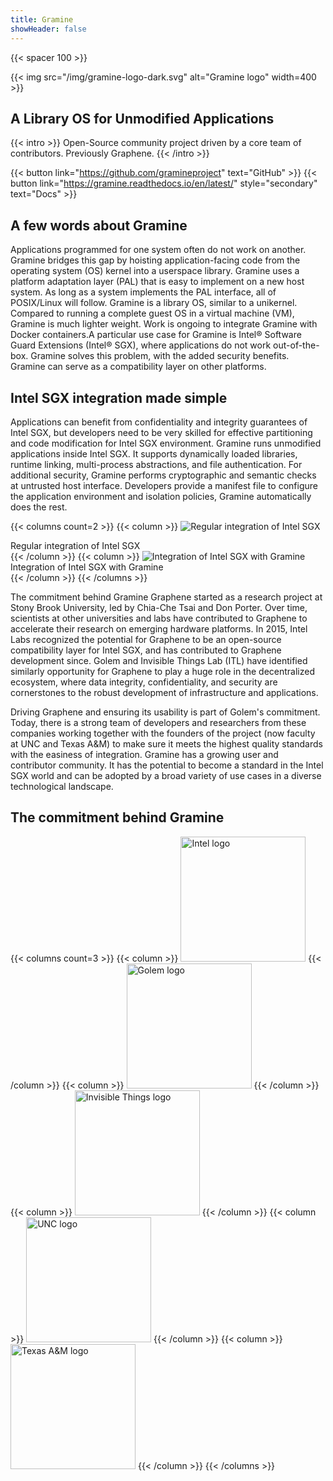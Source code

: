 ```yaml
---
title: Gramine
showHeader: false
---
```


{{< spacer 100 >}}

{{< img src="/img/gramine-logo-dark.svg" alt="Gramine logo" width=400 >}}

## A Library OS for Unmodified Applications

{{< intro >}}
Open-Source community project driven by a core team of contributors. Previously Graphene.
{{< /intro >}}

{{< button link="https://github.com/gramineproject" text="GitHub" >}}
{{< button link="https://gramine.readthedocs.io/en/latest/" style="secondary" text="Docs" >}}

## A few words about Gramine

Applications programmed for one system often do not work on another. Gramine bridges this gap by hoisting application-facing code from the operating system (OS) kernel into a userspace library. Gramine uses a platform adaptation layer (PAL) that is easy to implement on a new host system. As long as a system implements the PAL interface, all of POSIX/Linux will follow. Gramine is a library OS, similar to a unikernel. Compared to running a complete guest OS in a virtual machine (VM), Gramine is much lighter weight. Work is ongoing to integrate Gramine with Docker containers.A particular use case for Gramine is Intel® Software Guard Extensions (Intel® SGX), where applications do not work out-of-the-box. Gramine solves this problem, with the added security benefits. Gramine can serve as a compatibility layer on other platforms.

## Intel SGX integration made simple

Applications can benefit from confidentiality and integrity guarantees of Intel SGX, but developers need to be very skilled for effective partitioning and code modification for Intel SGX environment. Gramine runs unmodified applications inside Intel SGX. It supports dynamically loaded libraries, runtime linking, multi-process abstractions, and file authentication. For additional security, Gramine performs cryptographic and semantic checks at untrusted host interface. Developers provide a manifest file to configure the application environment and isolation policies, Gramine automatically does the rest.

{{< columns count=2 >}}
{{< column >}}
<img
    src="/img/diagram_reg_integration.svg"
    alt="Regular integration of Intel SGX"
    loading="lazy"
    >
<figcaption>Regular integration of Intel SGX</figcaption>
{{< /column >}}
{{< column >}}
  <img
    src="/img/diagram_gramine_integration.svg"
    alt="Integration of Intel SGX with Gramine"
    loading="lazy"
    >
<figcaption>Integration of Intel SGX with Gramine</figcaption>
{{< /column >}}
{{< /columns >}}


The commitment behind Gramine Graphene started as a research project at Stony Brook University, led by Chia-Che Tsai and Don Porter. Over time, scientists at other universities and labs have contributed to Graphene to accelerate their research on emerging hardware platforms. In 2015, Intel Labs recognized the potential for Graphene to be an open-source compatibility layer for Intel SGX, and has contributed to Graphene development since. Golem and Invisible Things Lab (ITL) have identified similarly opportunity for Graphene to play a huge role in the decentralized ecosystem, where data integrity, confidentiality, and security are cornerstones to the robust development of infrastructure and applications.

Driving Graphene and ensuring its usability is part of Golem's commitment. Today, there is a strong team of developers and researchers from these companies working together with the founders of the project (now faculty at UNC and Texas A&M) to make sure it meets the highest quality standards with the easiness of integration. Gramine has a growing user and contributor community. It has the potential to become a standard in the Intel SGX world and can be adopted by a broad variety of use cases in a diverse technological landscape.

## The commitment behind Gramine

{{< columns count=3 >}}
{{< column >}}
<img src="/img/intel.svg" width=200 alt="Intel logo">
{{< /column >}}
{{< column >}}
<img src="/img/golem.svg" width=200 alt="Golem logo">
{{< /column >}}
{{< column >}}
<img src="/img/invisible_things.svg" width=200 alt="Invisible Things logo">
{{< /column >}}
{{< column >}}
<img src="/img/unc.svg" width=200 alt="UNC logo">
{{< /column >}}
{{< column >}}
<img src="/img/texas_am.svg" width=200 alt="Texas A&M logo">
{{< /column >}}
{{< /columns >}}